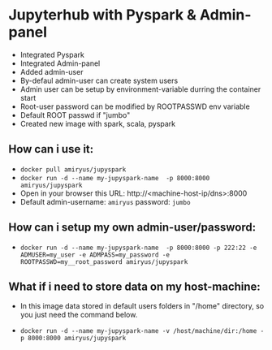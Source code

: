 # Jupyterhub with Pyspark & Admin-panel

 - Integrated Pyspark
 - Integrated Admin-panel
 - Added admin-user
 - By-defaul admin-user can create system users
 - Admin user can be setup by environment-variable durring the container start
 - Root-user password can be modified by ROOTPASSWD env variable
 - Default ROOT passwd if "jumbo"
 - Created new image with spark, scala, pyspark


## How can i use it:
- `docker pull amiryus/jupyspark `
- `docker run -d --name my-jupyspark-name  -p 8000:8000 amiryus/jupyspark`
- Open in your browser this URL: http://<machine-host-ip/dns>:8000
- Default admin-username: `amiryus` password: `jumbo`

## How can i setup my own admin-user/password:
- `docker run -d --name my-jupyspark-name  -p 8000:8000 -p 222:22 -e ADMUSER=my_user -e ADMPASS=my_password -e ROOTPASSWD=my__root_password amiryus/jupyspark`

## What if i need to store data on my host-machine:
- In this image data stored in default users folders in "/home" directory, so you just need the command below.

- `docker run -d --name my-jupyspark-name -v /host/machine/dir:/home -p 8000:8000 amiryus/jupyspark`
